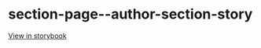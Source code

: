 # section-page--author-section-story

[View in storybook](https://raw.githack.com/Independent-Digital-News-and-Media-Ltd/standard-pwamp-sb/PR-872-sb/index.html?path=/story/section-page--author-section-story)